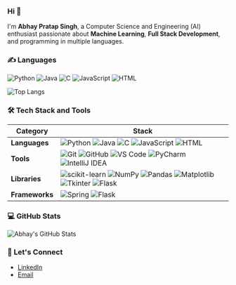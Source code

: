 ### Hi 👋

I'm **Abhay Pratap Singh**, a Computer Science and Engineering (AI) enthusiast passionate about **Machine Learning**, **Full Stack Development**, and programming in multiple languages.

### ✍️ Languages

![Python](https://img.shields.io/badge/-Python-2b5b83?style=flat&logo=python&logoColor=ffdf76) 
![Java](https://img.shields.io/badge/-Java-007396?style=flat&logo=java&logoColor=white) 
![C](https://img.shields.io/badge/-C-00599C?style=flat&logo=c&logoColor=white) 
![JavaScript](https://img.shields.io/badge/-JavaScript-F7DF1E?style=flat&logo=javascript&logoColor=black) 
![HTML](https://img.shields.io/badge/-HTML-E34F26?style=flat&logo=html5&logoColor=white)

![Top Langs](https://github-readme-stats.vercel.app/api/top-langs/?username=abhay-singh&layout=compact&hide=javascript,css,html,jupyter%20notebook)

### 🛠 Tech Stack and Tools

| Category     | Stack                                                                                                                                                                                                                                                       |
|--------------|-------------------------------------------------------------------------------------------------------------------------------------------------------------------------------------------------------------------------------------------------------------|
| **Languages** | ![Python](https://img.shields.io/badge/-Python-2b5b83?style=flat&logo=python&logoColor=ffdf76) ![Java](https://img.shields.io/badge/-Java-007396?style=flat&logo=java&logoColor=white) ![C](https://img.shields.io/badge/-C-00599C?style=flat&logo=c&logoColor=white) ![JavaScript](https://img.shields.io/badge/-JavaScript-F7DF1E?style=flat&logo=javascript&logoColor=black) ![HTML](https://img.shields.io/badge/-HTML-E34F26?style=flat&logo=html5&logoColor=white)|
| **Tools**      | ![Git](https://img.shields.io/badge/-Git-black?style=flat&logo=git) ![GitHub](https://img.shields.io/badge/-GitHub-black?style=flat&logo=github) ![VS Code](https://img.shields.io/badge/-VS_Code-007ACC?style=flat&logo=Visual-Studio-Code) ![PyCharm](https://img.shields.io/badge/-PyCharm-3a3a3a?style=flat&logo=pycharm) ![IntelliJ IDEA](https://img.shields.io/badge/-IntelliJ-000000?style=flat&logo=intellijidea&logoColor=white)|
| **Libraries**  | ![scikit-learn](https://img.shields.io/badge/-scikit-learn-F7931E?style=flat&logo=scikit-learn&logoColor=white) ![NumPy](https://img.shields.io/badge/-NumPy-013243?style=flat&logo=numpy) ![Pandas](https://img.shields.io/badge/-Pandas-150458?style=flat&logo=pandas) ![Matplotlib](https://img.shields.io/badge/-Matplotlib-003B57?style=flat&logo=matplotlib) ![Tkinter](https://img.shields.io/badge/-Tkinter-2c2d72?style=flat&logo=tkinter&logoColor=white) ![Flask](https://img.shields.io/badge/-Flask-000000?style=flat&logo=flask&logoColor=white)|
| **Frameworks** | ![Spring](https://img.shields.io/badge/-Spring-6DB33F?style=flat&logo=spring&logoColor=white) ![Flask](https://img.shields.io/badge/-Flask-000000?style=flat&logo=flask&logoColor=white)|

### 💻 GitHub Stats

![Abhay's GitHub Stats](https://github-readme-stats.vercel.app/api?username=abhay-singh&show_icons=true)

### 🔗 Let's Connect
- [LinkedIn](https://www.linkedin.com/in/abhay-singh-b47405315)
- [Email](mailto:2k23.csai2310286@gmail.com)
